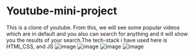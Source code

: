# Youtube-mini-project
This is a clone of youtube. From this, we will see some popular videos which are in default and you also can search for anything and it will show you the results of your search.The tech-stack i have used here is HTML,CSS, and JS
![image](https://user-images.githubusercontent.com/105915693/214358730-24f7acfa-a3d9-4496-b18f-97bd5993ff79.png)
![image](https://user-images.githubusercontent.com/105915693/214359294-92021b99-47c3-4065-a4b4-e6267bede290.png)
![image](https://user-images.githubusercontent.com/105915693/214359377-4f43ca52-fd52-46cf-bd8a-7a8bf44cdcc9.png)
![image](https://user-images.githubusercontent.com/105915693/214359565-681e6519-176c-4c01-94c5-83d916ca2e06.png)
